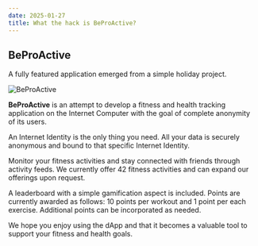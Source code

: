 ```yaml
---
date: 2025-01-27
title: What the hack is BeProActive?
---
```

## BeProActive
A fully featured application emerged from a simple holiday project.

![BeProActive](./beproactive.webp)

**BeProActive** is an attempt to develop a fitness and health tracking application on the Internet Computer with the goal of complete anonymity of its users.

An Internet Identity is the only thing you need. All your data is securely anonymous and bound to that specific Internet Identity.

Monitor your fitness activities and stay connected with friends through activity feeds. We currently offer 42 fitness activities and can expand our offerings upon request.

A leaderboard with a simple gamification aspect is included. Points are currently awarded as follows: 10 points per workout and 1 point per each exercise. Additional points can be incorporated as needed.

We hope you enjoy using the dApp and that it becomes a valuable tool to support your fitness and health goals.



